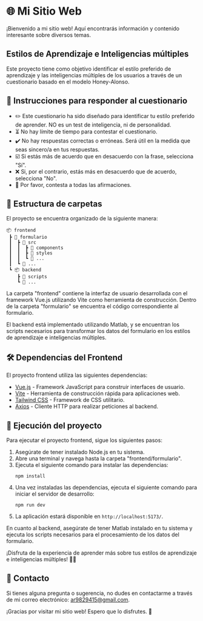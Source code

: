 # 🌐 Mi Sitio Web

¡Bienvenido a mi sitio web! Aquí encontrarás información y contenido interesante sobre diversos temas.

## Estilos de Aprendizaje e Inteligencias múltiples

Este proyecto tiene como objetivo identificar el estilo preferido de aprendizaje y las inteligencias múltiples de los usuarios a través de un cuestionario basado en el modelo Honey-Alonso.

## 📝 Instrucciones para responder al cuestionario

* ✏️ Este cuestionario ha sido diseñado para identificar tu estilo preferido de aprender. NO es un test de inteligencia, ni de personalidad.
* ⏳ No hay límite de tiempo para contestar el cuestionario.
* ✔️ No hay respuestas correctas o erróneas. Será útil en la medida que seas sincero/a en tus respuestas.
* ☑️ Si estás más de acuerdo que en desacuerdo con la frase, selecciona "Sí".
* ❌ Si, por el contrario, estás más en desacuerdo que de acuerdo, selecciona "No".
* 📝 Por favor, contesta a todas las afirmaciones.

## 📁 Estructura de carpetas

El proyecto se encuentra organizado de la siguiente manera:

```
📦 frontend
 ┣ 📂 formulario
 ┃  ┣ 📂 src
 ┃  ┃  ┣ 📂 components
 ┃  ┃  ┣ 📂 styles
 ┃  ┃  ┗ 📜 ...
 ┃  ┗ 📜 ...
 ┗ 📦 backend
    ┣ 📂 scripts
    ┗ 📜 ...
```

La carpeta "frontend" contiene la interfaz de usuario desarrollada con el framework Vue.js utilizando Vite como herramienta de construcción. Dentro de la carpeta "formulario" se encuentra el código correspondiente al formulario.

El backend está implementado utilizando Matlab, y se encuentran los scripts necesarios para transformar los datos del formulario en los estilos de aprendizaje e inteligencias múltiples.

## 🛠️ Dependencias del Frontend

El proyecto frontend utiliza las siguientes dependencias:

* [Vue.js](https://vuejs.org/) - Framework JavaScript para construir interfaces de usuario.
* [Vite](https://vitejs.dev/) - Herramienta de construcción rápida para aplicaciones web.
* [Tailwind CSS](https://tailwindcss.com/) - Framework de CSS utilitario.
* [Axios](https://axios-http.com/) - Cliente HTTP para realizar peticiones al backend.

## 🚀 Ejecución del proyecto

Para ejecutar el proyecto frontend, sigue los siguientes pasos:

1. Asegúrate de tener instalado Node.js en tu sistema.
2. Abre una terminal y navega hasta la carpeta "frontend/formulario".
3. Ejecuta el siguiente comando para instalar las dependencias:
   ```
   npm install
   ```
4. Una vez instaladas las dependencias, ejecuta el siguiente comando para iniciar el servidor de desarrollo:
   ```
   npm run dev
   ```
5. La aplicación estará disponible en `http://localhost:5173/`.

En cuanto al backend, asegúrate de tener Matlab instalado en tu sistema y ejecuta los scripts necesarios para el procesamiento de los datos del formulario.

¡Disfruta de la experiencia de aprender más sobre tus estilos de aprendizaje e inteligencias múltiples! 🌟✨

## 📧 Contacto

Si tienes alguna pregunta o sugerencia, no dudes en contactarme a través de mi correo electrónico: ar9829415@gmail.com.

¡Gracias por visitar mi sitio web! Espero que lo disfrutes. 🎉
